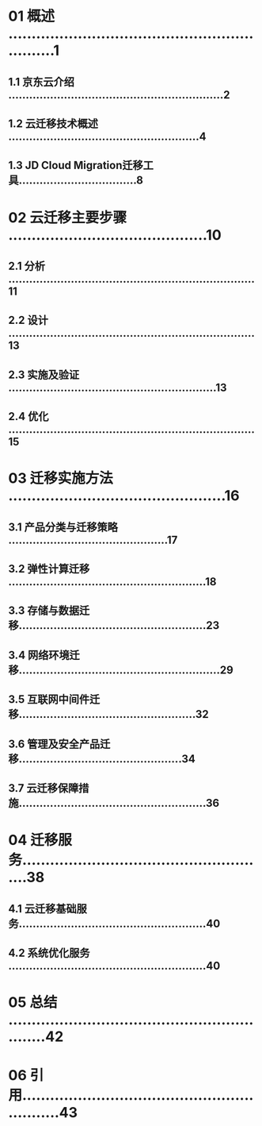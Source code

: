 # 01 概述 ...............................................................1

##             1.1 京东云介绍 ..............................................................2

##             1.2 云迁移技术概述 .......................................................4

##             1.3 JD Cloud Migration迁移工具..................................8

# 02 云迁移主要步骤 ...........................................10

##             2.1 分析 .......................................................................11

##             2.2 设计 .......................................................................13

##             2.3 实施及验证 ............................................................13

##             2.4 优化 .......................................................................15

# 03 迁移实施方法 ...............................................16

##             3.1 产品分类与迁移策略 ..............................................17

##             3.2 弹性计算迁移 .........................................................18

##             3.3 存储与数据迁移......................................................23

##             3.4 网络环境迁移..........................................................29

##             3.5 互联网中间件迁移...................................................32

##             3.6 管理及安全产品迁移...............................................34

##             3.7 云迁移保障措施......................................................36

# 04 迁移服务......................................................38

##             4.1 云迁移基础服务......................................................40

##             4.2 系统优化服务 .........................................................40

# 05 总结 .............................................................42

# 06 引用.............................................................43